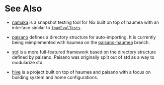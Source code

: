 # See Also

- [namaka](https://github.com/nix-community/namaka) is a snapshot testing tool
  for Nix built on top of haumea with an interface similar to
  [`loadEvalTests`](../api/loadEvalTests.html).

- [paisano](https://github.com/paisano-nix/core) defines a directory structure
  for auto-importing. It is currently being reimplemented with haumea on the
  [paisano-haumea](https://github.com/paisano-nix/core/tree/paisano-haumea) branch.

- [std](https://github.com/divnix/std) is a more full-featured framework based on
  the directory structure defined by paisano.
  Paisano was originally split out of std as a way to modularize std.

- [hive](https://github.com/divnix/hive) is a project built on top of haumea and paisano
  with a focus on building system and home configurations.
